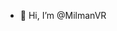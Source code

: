 - 👋 Hi, I’m @MilmanVR
  

<!---
MilmanVR/MilmanVR is a ✨ special ✨ repository because its `README.md` (this file) appears on your GitHub profile.
You can click the Preview link to take a look at your changes.
--->
